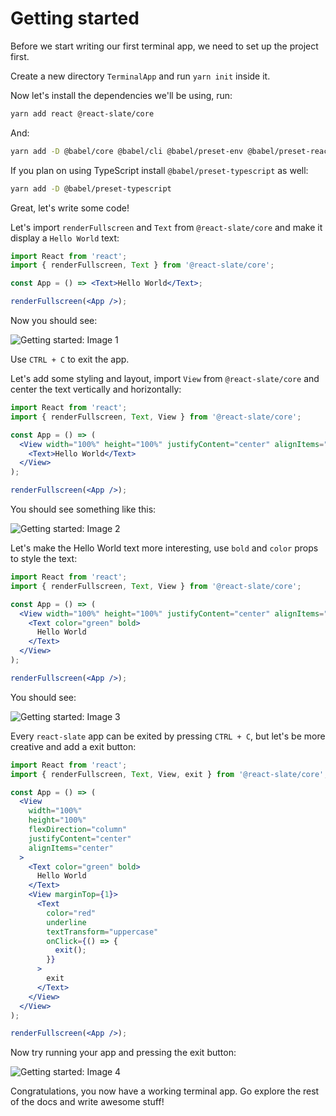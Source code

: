# Getting started

Before we start writing our first terminal app, we need to set up the project first.

Create a new directory `TerminalApp` and run `yarn init` inside it.
   
Now let's install the dependencies we'll be using, run:

```bash
yarn add react @react-slate/core
```

And:

```bash
yarn add -D @babel/core @babel/cli @babel/preset-env @babel/preset-react
```

If you plan on using TypeScript install `@babel/preset-typescript` as well:

```bash
yarn add -D @babel/preset-typescript
```

Great, let's write some code!

Let's import `renderFullscreen` and `Text` from `@react-slate/core` and make it display a `Hello World` text:

```jsx
import React from 'react';
import { renderFullscreen, Text } from '@react-slate/core';

const App = () => <Text>Hello World</Text>;

renderFullscreen(<App />);
```

Now you should see:

![Getting started: Image 1](/_assets/getting_started_1.png)

Use `CTRL + C` to exit the app.

Let's add some styling and layout, import `View` from `@react-slate/core` and center the text vertically and horizontally:

```jsx
import React from 'react';
import { renderFullscreen, Text, View } from '@react-slate/core';

const App = () => (
  <View width="100%" height="100%" justifyContent="center" alignItems="center">
    <Text>Hello World</Text>
  </View>
);

renderFullscreen(<App />);
```

You should see something like this:

![Getting started: Image 2](/_assets/getting_started_2.png)

Let's make the Hello World text more interesting, use `bold` and `color` props to style the text:

```jsx
import React from 'react';
import { renderFullscreen, Text, View } from '@react-slate/core';

const App = () => (
  <View width="100%" height="100%" justifyContent="center" alignItems="center">
    <Text color="green" bold>
      Hello World
    </Text>
  </View>
);

renderFullscreen(<App />);
```
You should see:

![Getting started: Image 3](/_assets/getting_started_3.png)

Every `react-slate` app can be exited by pressing `CTRL + C`, but let's be more creative and add a exit button:

```jsx
import React from 'react';
import { renderFullscreen, Text, View, exit } from '@react-slate/core';

const App = () => (
  <View
    width="100%"
    height="100%"
    flexDirection="column"
    justifyContent="center"
    alignItems="center"
  >
    <Text color="green" bold>
      Hello World
    </Text>
    <View marginTop={1}>
      <Text
        color="red"
        underline
        textTransform="uppercase"
        onClick={() => {
          exit();
        }}
      >
        exit
      </Text>
    </View>
  </View>
);

renderFullscreen(<App />);
```

Now try running your app and pressing the exit button:

![Getting started: Image 4](/_assets/getting_started_4.png)

Congratulations, you now have a working terminal app. Go explore the rest of the docs and write awesome stuff!
